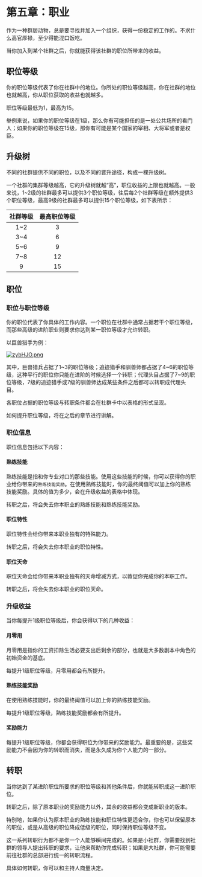 # 第五章：职业

作为一种群居动物，总是要寻找并加入一个组织，获得一份稳定的工作的。不求什么高官厚禄，至少得能混口饭吃。

当你加入到某个社群之后，你就能获得该社群的职位所带来的收益。

## 职位等级

你的职位等级代表了你在社群中的地位。你所处的职位等级越高，你在社群的地位也就越高，你从职位获取的收益也就越多。

职位等级最低为1，最高为15。

举例来说，如果你的职位等级在1级，那么你有可能担任的是一处公共场所的看门人；如果你的职位等级在15级，那你有可能是某个国家的宰相、大将军或者是权臣。

## 升级树

不同的社群提供不同的职位，以及不同的晋升途径，构成一棵升级树。

一个社群的集群等级越高，它的升级树就越“高”，职位收益的上限也就越高。一般来说，1~2级的社群最多可以提供3个职位等级，往后每2个社群等级在额外提供3个职位等级，最高9级的社群最多可以提供15个职位等级，如下表所示：

社群等级|最高职位等级
:--:|:--:
1~2|3
3~4|6
5~6|9
7~8|12
9|15

## 职位

### 职位与职位等级

你的职位代表了你具体的工作内容。一个职位在社群中通常占据若干个职位等级，而那些高级的进阶职业则要求你达到某一职位等级才允许转职。

以巨兽猎手为例：

[![zybHJO.png](https://s1.ax1x.com/2022/12/05/zybHJO.png)](https://imgse.com/i/zybHJO)

其中，巨兽猎兵占据了1~3的职位等级；追迹猎手和驯兽师都占据了4~6的职位等级，这种平行的职位你只能在进阶的时候选择一个转职；代理头目占据了7~9的职位等级，7级的追迹猎手或7级的驯兽师达成某些条件之后都可以转职成代理头目。

各职位占据的职位等级与转职条件都会在社群卡中以表格的形式呈现。

如何提升职位等级，将在之后的章节进行讲解。

### 职位信息

职位信息包括以下内容：

#### 熟练技能

熟练技能是指和你专业对口的那些技能。使用这些技能的时候，你可以获得你的职业给你带来的`熟练技能奖励`。在使用熟练技能时，你的最终阈值可以加上你的熟练技能奖励。具体的值为多少，会在升级收益的表格中体现。

转职之后，将会失去你本职业的熟练技能和熟练技能奖励。

#### 职位特性

职位特性会给你带来本职业独有的特殊能力。

转职之后，将会失去你本职业的职位特性。

#### 职位天命

职位天命会给你带来本职业独有的天命增减方式，以敦促你完成你的本职工作。

转职之后，将会失去你本职业的职位天命。

### 升级收益

当你每提升1级职位等级后，你会获得以下的几种收益：

#### 月零用

月零用是指你的工资扣除生活必要支出后剩余的部分，也就是大多数剧本中角色的初始资金的基底。

每提升1级职位等级，月零用都会有所提升。

#### 熟练技能奖励

在使用熟练技能时，你的最终阈值可以加上你的熟练技能奖励。

每提升1级职位等级，熟练技能奖励都会有所提升。

#### 奖励能力

每提升1级职位等级，你都会获得职位为你带来的奖励能力。最重要的是，这些奖励能力不会因为你的转职而消失，而是永久成为你个人能力的一部分。

## 转职

当你达到了某进阶职位所要求的职位等级和其他条件后，你就能转职成这一进阶职位。

转职之后，除了原本职业的奖励能力以外，其余的收益都会变成新职业的版本。

特别地，如果你认为原本职业的熟练技能和职位特性更适合你，你也可以保留原本的职位，或是从高级的职位降成低级的职位，同时保持职位等级不变。

这一系列转职行为都不是你一个人能够瞬间完成的。如果是小社群，你需要找到社群的领导人提出转职的要求，让他来帮助你完成转职；如果是大社群，你可能需要前往社群的总部进行统一的转职流程。

具体如何转职，你可以和主持人商量决定。